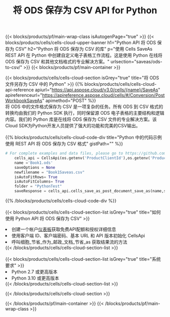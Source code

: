 ﻿---
title: 将 ODS 保存为 CSV API for Python
description: 使用Aspose.Cells Cloud SDK for Python将ODS格式文件保存为CSV格式文件。
url: /zh/python/saveas/ods-to-csv/
---
{{< blocks/products/pf/main-wrap-class isAutogenPage="true" >}}
{{< blocks/products/cells/cells-cloud-upper-banner h1="Python API 将 ODS 保存为 CSV" h2="Python 将 ODS 保存为 CSV 的库" p="使用 Cells SaveAs REST API 在 Python 中创建自定义电子表格工作流程。这是使用 Python 在线将 ODS 保存为 CSV 和其他文档格式的专业解决方案。" urlsection="saveas/ods-to-csv/" >}}
{{< blocks/products/pf/main-container >}}

{{< blocks/products/cells/cells-cloud-section isGrey="true" title="将 ODS 文件另存为 CSV 中的 Python" >}}
{{% blocks/products/cells/cells-cloud-api-reference apiurl="https://api.aspose.cloud/v3.0/cells/{name}/SaveAs" apireferenceurl="https://apireference.aspose.cloud/cells/#/Conversion/PostWorkbookSaveAs" apimethod="POST" %}}
<br/>
将 ODS 中的文件格式保存为 CSV 是一项复杂的任务。所有 ODS 到 CSV 格式的转换均由我们的 Python SDK 执行，同时保留源 ODS 电子表格的主要结构和逻辑内容。我们的 Python 库是在线将 ODS 保存为 CSV 文件的专业解决方案。该Cloud SDK为Python开发人员提供了强大的功能和完美的CSV输出。
<br/>
<br/>
{{% blocks/products/cells/cells-cloud-code-div title="Python 中的代码示例使用 REST API 将 ODS 保存为 CSV 格式" gistPath="" %}}
  
```python
# For complete examples and data files, please go to https://github.com/aspose-cells-cloud/aspose-cells-cloud-python/
    cells_api = CellsApi(os.getenv('ProductClientId'),os.getenv('ProductClientSecret'))
    name ='Book1.ods'    
    saveOptions = None
    newfilename = "Book1Saveas.csv"
    isAutoFitRows= True
    isAutoFitColumns= True
    folder = "PythonTest"
    saveResponse = cells_api.cells_save_as_post_document_save_as(name,save_options=saveOptions, newfilename=(folder +'/' + newfilename),folder=folder)
```
  
{{% /blocks/products/cells/cells-cloud-code-div %}}
<br/>
<br/>
{{< blocks/products/cells/cells-cloud-section-list isGrey="true" title="如何使用 Python API 将 ODS 保存为 CSV" >}}
<li>创建一个帐户<a href="https://dashboard.aspose.cloud/">仪表板</a>获取免费API配额和授权详细信息</li>
<li>使用客户端 ID、客户端密码、基本 URL 和 API 版本初始化 CellsApi</li>
<li>呼叫细胞_节省_作为_邮政_文档_节省_as 获取结果流的方法</li>
{{< /blocks/products/cells/cells-cloud-section-list >}}
<br/>
<br/>
{{< blocks/products/cells/cells-cloud-section-list isGrey="true" title="系统要求" >}}
<li>Python 2.7 或更高版本</li>
<li>Python 3.10 或更高版本</li>
{{< /blocks/products/cells/cells-cloud-section-list >}}

{{< /blocks/products/cells/cells-cloud-section >}}

{{< /blocks/products/pf/main-container >}}
{{< /blocks/products/pf/main-wrap-class >}}
